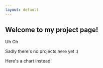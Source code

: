 ```yaml
---
layout: default
---
```


## Welcome to my project page!

Uh Oh
<p style="display: inline;">Sadly there's no projects here yet</p> <p style="display: inline;">:(</p>

<p> </p>
Here's a chart instead!


<!DOCTYPE html>
<html>
<head>
    <style>
        .image-container {
            display: flex; /* Use flexbox to align images horizontally */
        }

        .image-container img {
            width: 100px; /* Set the width of each image */
            margin-right: 10px; /* Add spacing between images */
        }
    </style>
</head>
<body>
    <div class="image-container">
        <img src="https://foornite.files.wordpress.com/2018/09/imjozoi1.png?w=640.png" alt="Fortnite Logo" style="border: none;">
        <img src="https://cdn2.steamgriddb.com/file/sgdb-cdn/icon/986648642d1a68a3178f6869689cc260.png" alt="Image Description" style="border: none;">
        <img src="https://toppng.com/uploads/preview/hd-roblox-black-text-logo-with-symbol-sign-icon-png-116785563566izqvuhl2f.png" alt="Image Description" style="border: none;">
    </div>
</body>
</html>



| Game        | Pros                               | Cons                                        |
|:------------ |:-----------------------------------|:-------------------------------------------|
| Fortnite    | 1. Battle royale                   | 1. Very repetitive                         |
|             | 2. Frequent updates and new content | 2. Learning curve for beginners             |
| Minecraft   | 1. Open World                      | 1. Limited graphics may not appeal to all |
|             | 2. Imagination-friendly            | 2. May become boring with a lack of imagination |
| Roblox      | 1. Large variety of all types of games | 1. Age-restricted games                  |
|             | 2. Easy game creation and scripting  | 2. Potential for in-game purchases         |






[back](./)
